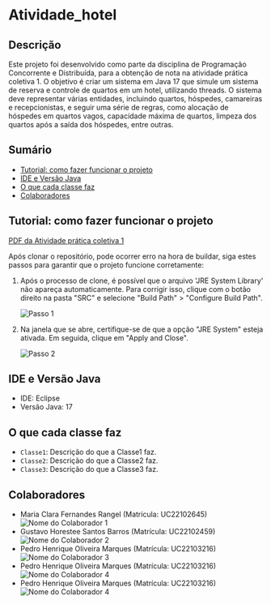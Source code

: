 # Atividade_hotel

## Descrição

Este projeto foi desenvolvido como parte da disciplina de Programação Concorrente e Distribuída, para a obtenção de nota na atividade prática coletiva 1. O objetivo é criar um sistema em Java 17 que simule um sistema de reserva e controle de quartos em um hotel, utilizando threads. O sistema deve representar várias entidades, incluindo quartos, hóspedes, camareiras e recepcionistas, e seguir uma série de regras, como alocação de hóspedes em quartos vagos, capacidade máxima de quartos, limpeza dos quartos após a saída dos hóspedes, entre outras.

## Sumário

- [Tutorial: como fazer funcionar o projeto](#tutorial-como-fazer-funcionar-o-projeto)
- [IDE e Versão Java](#ide-e-versão-java)
- [O que cada classe faz](#o-que-cada-classe-faz)
- [Colaboradores](#colaboradores)

## Tutorial: como fazer funcionar o projeto

[PDF da Atividade prática coletiva 1](https://github.com/matheus58/Atividade_hotel/files/15210769/AT3_N1.-.Atividade.pratica.coletiva.1.pdf)

Após clonar o repositório, pode ocorrer erro na hora de buildar, siga estes passos para garantir que o projeto funcione corretamente:

1. Após o processo de clone, é possível que o arquivo 'JRE System Library' não apareça automaticamente. Para corrigir isso, clique com o botão direito na pasta "SRC" e selecione "Build Path" > "Configure Build Path".

    ![Passo 1](https://github.com/matheus58/Atividade_hotel/assets/101297032/5e85e3bd-5508-4e65-ad3a-c26467200579)

2. Na janela que se abre, certifique-se de que a opção "JRE System" esteja ativada. Em seguida, clique em "Apply and Close".

    ![Passo 2](https://github.com/matheus58/Atividade_hotel/assets/101297032/3192fbe8-a724-4d8c-943f-2da8cfdf7405)

## IDE e Versão Java

- IDE: Eclipse
- Versão Java: 17

## O que cada classe faz

- `Classe1`: Descrição do que a Classe1 faz.
- `Classe2`: Descrição do que a Classe2 faz.
- `Classe3`: Descrição do que a Classe3 faz.

## Colaboradores

- Maria Clara Fernandes Rangel (Matrícula: UC22102645) ![Nome do Colaborador 1](https://github.com/MariRangel04)
- Gustavo Horestee Santos Barros (Matrícula: UC22102459) ![Nome do Colaborador 2](https://github.com/GustavoHoreste)
- Pedro Henrique Oliveira Marques (Matrícula: UC22103216) ![Nome do Colaborador 3](https://github.com/phxdablio)
- Pedro Henrique Oliveira Marques (Matrícula: UC22103216) ![Nome do Colaborador 4](https://github.com/phxdablio)
- Pedro Henrique Oliveira Marques (Matrícula: UC22103216) ![Nome do Colaborador 4](https://github.com/phxdablio)

